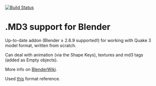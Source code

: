 [![Build Status](https://travis-ci.org/neumond/blender-md3.svg?branch=master)](https://travis-ci.org/neumond/blender-md3)

# .MD3 support for Blender

Up-to-date addon (Blender ≥ 2.6.9 supported!) for working with Quake 3 model format, written from scratch.

Can deal with animation (via the Shape Keys), textures and md3 tags (added as Empty objects).

More info on [BlenderWiki](http://wiki.blender.org/index.php/Extensions:2.6/Py/Scripts/Import-Export/MD3).

Used [this](http://www.icculus.org/homepages/phaethon/q3a/formats/md3format.html) format reference.
